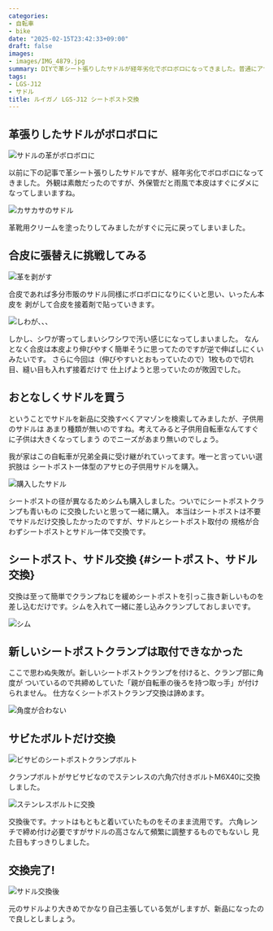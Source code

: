 ```yaml
---
categories:
- 自転車
- bike
date: "2025-02-15T23:42:33+09:00"
draft: false
images: 
- images/IMG_4879.jpg
summary: DIYで革シート張りしたサドルが経年劣化でボロボロになってきました。普通にアサヒ自転車の子ども用サドルを購入し取付。シートポストの径が合わずアダプターが必要でした。
tags:
- LGS-J12
- サドル
title: ルイガノ LGS-J12 シートポスト交換
---
```


## 革張りしたサドルがボロボロに

![サドルの革がボロボロに](./images/IMG_4608.jpg)

以前に下の記事で革シート張りしたサドルですが、経年劣化でボロボロになってきました。
外観は素敵だったのですが、外保管だと雨風で本皮はすぐにダメになってしまいますね。

![カサカサのサドル](./images/IMG_4611.jpg)

革靴用クリームを塗ったりしてみましたがすぐに元に戻ってしまいました。

## 合皮に張替えに挑戦してみる

![革を剥がす](./images/IMG_4613.jpg)

合皮であれば多分市販のサドル同様にボロボロになりにくいと思い、いったん本皮を
剥がして合皮を接着剤で貼っていきます。

![しわが、、、](./images/IMG_4625.jpg)

しかし、シワが寄ってしまいシワシワで汚い感じになってしまいました。
なんとなく合皮は本皮より伸びやすく簡単そうに思ってたのですが逆で伸ばしにくいみたいです。
さらに今回は（伸びやすいとおもっていたので）1枚もので切れ目、縫い目も入れず接着だけで
仕上げようと思っていたのが敗因でした。

## おとなしくサドルを買う

ということでサドルを新品に交換すべくアマゾンを検索してみましたが、子供用のサドルは
あまり種類が無いのですね。考えてみると子供用自転車なんてすぐに子供は大きくなってしまう
のでニーズがあまり無いのでしょう。

我が家はこの自転車が兄弟全員に受け継がれていってます。唯一と言っていい選択肢は
シートポスト一体型のアサヒの子供用サドルを購入。

![購入したサドル](./images/IMG_4863.jpg)

シートポストの径が異なるためシムも購入しました。ついでにシートポストクランプも青いもの
に交換したいと思って一緒に購入。
本当はシートポストは不要でサドルだけ交換したかったのですが、サドルとシートポスト取付の
規格が合わずシートポストとサドル一体で交換です。

## シートポスト、サドル交換 {#シートポスト、サドル交換}

交換は至って簡単でクランプねじを緩めシートポストを引っこ抜き新しいものを差し込むだけです。シムを入れて一緒に差し込みクランプしておしまいです。

![シム](./images/IMG_4867.jpg)

## 新しいシートポストクランプは取付できなかった

ここで思わぬ失敗が。新しいシートポストクランプを付けると、クランプ部に角度が
ついているので共締めしていた「親が自転車の後ろを持つ取っ手」が付けられません。
仕方なくシートポストクランプ交換は諦めます。

![角度が合わない](./images/IMG_4865.jpg)

## サビたボルトだけ交換

![ビサビのシートポストクランプボルト](./images/IMG_4875.jpg)

クランプボルトがサビサビなのでステンレスの六角穴付きボルトM6X40に交換しました。

![ステンレスボルトに交換](./images/IMG_4876.jpg)

交換後です。ナットはもともと着いていたものをそのまま流用です。
六角レンチで締め付け必要ですがサドルの高さなんて頻繁に調整するものでもないし
見た目もすっきりしました。

## 交換完了!

![サドル交換後](./images/IMG_4879.jpg)

元のサドルより大きめでかなり自己主張している気がしますが、新品になったので良しとしましょう。
